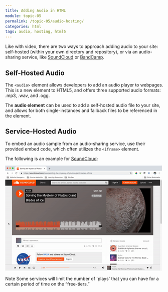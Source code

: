 ```yaml
---
title: Adding Audio in HTML
module: topic-05
permalink: /topic-05/audio-hosting/
categories: html
tags: audio, hosting, html5
---
```


<div class="divider-heading"></div>

Like with video, there are two ways to approach adding audio to your site: self-hosted (within your own directory and repository), or via an audio-sharing service, like [SoundCloud](https://soundcloud.com/) or [BandCamp](https://bandcamp.com/).


## Self-Hosted Audio

The `<audio>` element allows developers to add an audio player to webpages. This is a new element to HTML5, and offers three supported audio formats: .mp3, .wav, and .ogg.

The **audio element** can be used to add a self-hosted audio file to your site, and allows for both single-instances and fallback files to be referenced in the element.


## Service-Hosted Audio

To embed an audio sample from an audio-sharing service, use their provided embed code, which often utilizes the `<iframe>` element.

The following is an example for [SoundCloud](https://soundcloud.com):

<img src="../img/embed-soundcloud.gif" alt="animation of finding the embed code of a SoundCloud song" title="How to get SoundCloud audio embed codes" width="500" />

<span class="label label-info">Note</span> Some services will limit the number of 'plays' that you can have for a certain period of time on the “free-tiers.”
